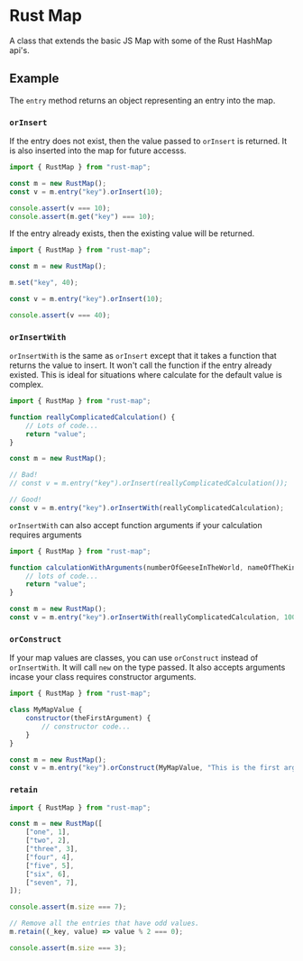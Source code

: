 # Rust Map

A class that extends the basic JS Map with some of the Rust HashMap api's.

## Example

The `entry` method returns an object representing an entry into the map.

### `orInsert`

If the entry does not exist, then the value passed to `orInsert` is returned. It is also inserted into the map for
future accesss.

```javascript
import { RustMap } from "rust-map";

const m = new RustMap();
const v = m.entry("key").orInsert(10);

console.assert(v === 10);
console.assert(m.get("key") === 10);
```

If the entry already exists, then the existing value will be returned.

```javascript
import { RustMap } from "rust-map";

const m = new RustMap();

m.set("key", 40);

const v = m.entry("key").orInsert(10);

console.assert(v === 40);
```

### `orInsertWith`

`orInsertWith` is the same as `orInsert` except that it takes a function that returns the value to insert. It won't call
the function if the entry already existed. This is ideal for situations where calculate for the default value is complex.

```javascript
import { RustMap } from "rust-map";

function reallyComplicatedCalculation() {
    // Lots of code...
    return "value";
}

const m = new RustMap();

// Bad!
// const v = m.entry("key").orInsert(reallyComplicatedCalculation());

// Good!
const v = m.entry("key").orInsertWith(reallyComplicatedCalculation);
```

`orInsertWith` can also accept function arguments if your calculation requires arguments

```javascript
import { RustMap } from "rust-map";

function calculationWithArguments(numberOfGeeseInTheWorld, nameOfTheKing) {
    // lots of code...
    return "value";
}

const m = new RustMap();
const v = m.entry("key").orInsertWith(reallyComplicatedCalculation, 100, "Jim Bob");
```

### `orConstruct`

If your map values are classes, you can use `orConstruct` instead of `orInsertWith`. It will call `new` on the type
passed. It also accepts arguments incase your class requires constructor arguments.

```javascript
import { RustMap } from "rust-map";

class MyMapValue {
    constructor(theFirstArgument) {
        // constructor code...
    }
}

const m = new RustMap();
const v = m.entry("key").orConstruct(MyMapValue, "This is the first argument");
```

### `retain`

```javascript
import { RustMap } from "rust-map";

const m = new RustMap([
    ["one", 1],
    ["two", 2],
    ["three", 3],
    ["four", 4],
    ["five", 5],
    ["six", 6],
    ["seven", 7],
]);

console.assert(m.size === 7);

// Remove all the entries that have odd values.
m.retain((_key, value) => value % 2 === 0);

console.assert(m.size === 3);
```
